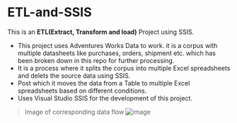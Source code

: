 # ETL-and-SSIS 

This is an **ETL(Extract, Transform and load)** Project using SSIS.
- This project uses Adventures Works Data to work. it is a corpus with multiple datasheets like purchases, orders, shipment etc. which has been broken down in this repo for further processing.
- It is a process where it splits the corpus into multiple Excel spreadsheets and delets the source data using SSIS.
- Post which it moves the data from a Table to multiple Excel spreadsheets based on different conditions.
- Uses Visual Studio SSIS for the development of this project.

> Image of corresponding data flow
![image](https://github.com/likhz/ETL-and-SSIS-/assets/98212542/1965f03d-6cd7-4fd0-a690-7bcfd7cd2ca0)

